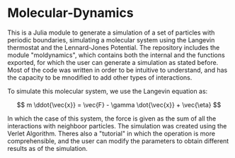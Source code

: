 # Molecular-Dynamics
This is a Julia module to generate a simulation of a set of particles with periodic boundaries, simulating a molecular system using the Langevin thermostat and the Lennard-Jones Potential. The repository includes the module "moldynamics", which contains both the internal and the functions exported, for which the user can generate a simulation as stated before. Most of the code was written in order to be intuitive to understand, and has the capacity to be mnodified to add other types of interactions.

To simulate this molecular system, we use the Langevin equation as:

$$
m \ddot{\vec{x}} = \vec{F} - \gamma \dot{\vec{x}} + \vec{\eta}
$$

In which the case of this system, the force is given as the sum of all the interactions with neighboor particles. The simulation was created using the Verlet Algorithm. Theres also a "tutorial" in which the operation is more comprehensible, and the user can modify the parameters to obtain different results as of the simulation.
